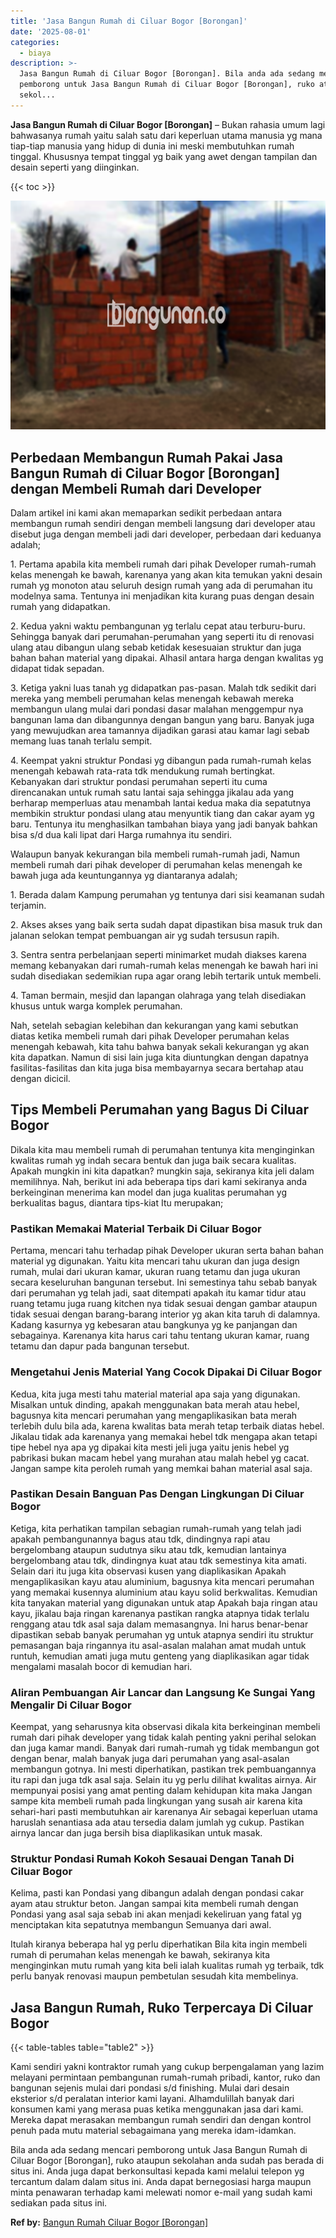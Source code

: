 ```yaml
---
title: 'Jasa Bangun Rumah di Ciluar Bogor [Borongan]'
date: '2025-08-01'
categories:
  - biaya
description: >-
  Jasa Bangun Rumah di Ciluar Bogor [Borongan]. Bila anda ada sedang mencari
  pemborong untuk Jasa Bangun Rumah di Ciluar Bogor [Borongan], ruko ataupun
  sekol...
---
```


**Jasa Bangun Rumah di Ciluar Bogor \[Borongan\]** – Bukan rahasia umum lagi bahwasanya rumah yaitu salah satu dari keperluan utama manusia yg mana tiap-tiap manusia yang hidup di dunia ini meski membutuhkan rumah tinggal. Khususnya tempat tinggal yg baik yang awet dengan tampilan dan desain seperti yang diinginkan.

{{< toc >}}

![Jasa Bangun Rumah di Ciluar Bogor [Borongan]](/images/borong-bangunan-21.png)

## Perbedaan Membangun Rumah Pakai Jasa Bangun Rumah di Ciluar Bogor \[Borongan\] dengan Membeli Rumah dari Developer

Dalam artikel ini kami akan memaparkan sedikit perbedaan antara membangun rumah sendiri dengan membeli langsung dari developer atau disebut juga dengan membeli jadi dari developer, perbedaan dari keduanya adalah;

1\. Pertama apabila kita membeli rumah dari pihak Developer rumah-rumah kelas menengah ke bawah, karenanya yang akan kita temukan yakni desain rumah yg monoton atau seluruh design rumah yang ada di perumahan itu modelnya sama. Tentunya ini menjadikan kita kurang puas dengan desain rumah yang didapatkan.

2\. Kedua yakni waktu pembangunan yg terlalu cepat atau terburu-buru. Sehingga banyak dari perumahan-perumahan yang seperti itu di renovasi ulang atau dibangun ulang sebab ketidak kesesuaian struktur dan juga bahan bahan material yang dipakai. Alhasil antara harga dengan kwalitas yg didapat tidak sepadan.

3\. Ketiga yakni luas tanah yg didapatkan pas-pasan. Malah tdk sedikit dari mereka yang membeli perumahan kelas menengah kebawah mereka membangun ulang mulai dari pondasi dasar malahan menggempur nya bangunan lama dan dibangunnya dengan bangun yang baru. Banyak juga yang mewujudkan area tamannya dijadikan garasi atau kamar lagi sebab memang luas tanah terlalu sempit.

4\. Keempat yakni struktur Pondasi yg dibangun pada rumah-rumah kelas menengah kebawah rata-rata tdk mendukung rumah bertingkat. Kebanyakan dari struktur pondasi perumahan seperti itu cuma direncanakan untuk rumah satu lantai saja sehingga jikalau ada yang berharap memperluas atau menambah lantai kedua maka dia sepatutnya membikin struktur pondasi ulang atau menyuntik tiang dan cakar ayam yg baru. Tentunya itu menghasilkan tambahan biaya yang jadi banyak bahkan bisa s/d dua kali lipat dari Harga rumahnya itu sendiri.

Walaupun banyak kekurangan bila membeli rumah-rumah jadi, Namun membeli rumah dari pihak developer di perumahan kelas menengah ke bawah juga ada keuntungannya yg diantaranya adalah;

1\. Berada dalam Kampung perumahan yg tentunya dari sisi keamanan sudah terjamin.

2\. Akses akses yang baik serta sudah dapat dipastikan bisa masuk truk dan jalanan selokan tempat pembuangan air yg sudah tersusun rapih.

3\. Sentra sentra perbelanjaan seperti minimarket mudah diakses karena memang kebanyakan dari rumah-rumah kelas menengah ke bawah hari ini sudah disediakan sedemikian rupa agar orang lebih tertarik untuk membeli.

4\. Taman bermain, mesjid dan lapangan olahraga yang telah disediakan khusus untuk warga komplek perumahan.

Nah, setelah sebagian kelebihan dan kekurangan yang kami sebutkan diatas ketika membeli rumah dari pihak Developer perumahan kelas menengah kebawah, kita tahu bahwa banyak sekali kekurangan yg akan kita dapatkan. Namun di sisi lain juga kita diuntungkan dengan dapatnya fasilitas-fasilitas dan kita juga bisa membayarnya secara bertahap atau dengan dicicil.

## Tips Membeli Perumahan yang Bagus Di Ciluar Bogor

Dikala kita mau membeli rumah di perumahan tentunya kita menginginkan kwalitas rumah yg indah secara bentuk dan juga baik secara kualitas. Apakah mungkin ini kita dapatkan? mungkin saja, sekiranya kita jeli dalam memilihnya. Nah, berikut ini ada beberapa tips dari kami sekiranya anda berkeinginan menerima kan model dan juga kualitas perumahan yg berkualitas bagus, diantara tips-kiat Itu merupakan;

### Pastikan Memakai Material Terbaik Di Ciluar Bogor

Pertama, mencari tahu terhadap pihak Developer ukuran serta bahan bahan material yg digunakan. Yaitu kita mencari tahu ukuran dan juga design rumah, mulai dari ukuran kamar, ukuran ruang tetamu dan juga ukuran secara keseluruhan bangunan tersebut. Ini semestinya tahu sebab banyak dari perumahan yg telah jadi, saat ditempati apakah itu kamar tidur atau ruang tetamu juga ruang kitchen nya tidak sesuai dengan gambar ataupun tidak sesuai dengan barang-barang interior yg akan kita taruh di dalamnya. Kadang kasurnya yg kebesaran atau bangkunya yg ke panjangan dan sebagainya. Karenanya kita harus cari tahu tentang ukuran kamar, ruang tetamu dan dapur pada bangunan tersebut.

### Mengetahui Jenis Material Yang Cocok Dipakai Di Ciluar Bogor

Kedua, kita juga mesti tahu material material apa saja yang digunakan. Misalkan untuk dinding, apakah menggunakan bata merah atau hebel, bagusnya kita mencari perumahan yang mengaplikasikan bata merah terlebih dulu bila ada, karena kwalitas bata merah tetap terbaik diatas hebel. Jikalau tidak ada karenanya yang memakai hebel tdk mengapa akan tetapi tipe hebel nya apa yg dipakai kita mesti jeli juga yaitu jenis hebel yg pabrikasi bukan macam hebel yang murahan atau malah hebel yg cacat. Jangan sampe kita peroleh rumah yang memkai bahan material asal saja.

### Pastikan Desain Banguan Pas Dengan Lingkungan Di Ciluar Bogor

Ketiga, kita perhatikan tampilan sebagian rumah-rumah yang telah jadi apakah pembangunannya bagus atau tdk, dindingnya rapi atau bergelombang ataupun sudutnya siku atau tdk, kemudian lantainya bergelombang atau tdk, dindingnya kuat atau tdk semestinya kita amati. Selain dari itu juga kita observasi kusen yang diaplikasikan Apakah mengaplikasikan kayu atau aluminium, bagusnya kita mencari perumahan yang memakai kusennya aluminium atau kayu solid berkwalitas. Kemudian kita tanyakan material yang digunakan untuk atap Apakah baja ringan atau kayu, jikalau baja ringan karenanya pastikan rangka atapnya tidak terlalu renggang atau tdk asal saja dalam memasangnya. Ini harus benar-benar dipastikan sebab banyak perumahan yg untuk atapnya sendiri itu struktur pemasangan baja ringannya itu asal-asalan malahan amat mudah untuk runtuh, kemudian amati juga mutu genteng yang diaplikasikan agar tidak mengalami masalah bocor di kemudian hari.

### Aliran Pembuangan Air Lancar dan Langsung Ke Sungai Yang Mengalir Di Ciluar Bogor

Keempat, yang seharusnya kita observasi dikala kita berkeinginan membeli rumah dari pihak developer yang tidak kalah penting yakni perihal selokan dan juga kamar mandi. Banyak dari rumah-rumah yg tidak membangun got dengan benar, malah banyak juga dari perumahan yang asal-asalan membangun gotnya. Ini mesti diperhatikan, pastikan trek pembuangannya itu rapi dan juga tdk asal saja. Selain itu yg perlu dilihat kwalitas airnya. Air mempunyai posisi yang amat penting dalam kehidupan kita maka Jangan sampe kita membeli rumah pada lingkungan yang susah air karena kita sehari-hari pasti membutuhkan air karenanya Air sebagai keperluan utama haruslah senantiasa ada atau tersedia dalam jumlah yg cukup. Pastikan airnya lancar dan juga bersih bisa diaplikasikan untuk masak.

### Struktur Pondasi Rumah Kokoh Sesauai Dengan Tanah Di Ciluar Bogor

Kelima, pasti kan Pondasi yang dibangun adalah dengan pondasi cakar ayam atau struktur beton. Jangan sampai kita membeli rumah dengan Pondasi yang asal saja sebab ini akan menjadi kekeliruan yang fatal yg menciptakan kita sepatutnya membangun Semuanya dari awal.

Itulah kiranya beberapa hal yg perlu diperhatikan Bila kita ingin membeli rumah di perumahan kelas menengah ke bawah, sekiranya kita menginginkan mutu rumah yang kita beli ialah kualitas rumah yg terbaik, tdk perlu banyak renovasi maupun pembetulan sesudah kita membelinya.

## Jasa Bangun Rumah, Ruko Terpercaya Di Ciluar Bogor

{{< table-tables table="table2" >}}

Kami sendiri yakni kontraktor rumah yang cukup berpengalaman yang lazim melayani permintaan pembangunan rumah-rumah pribadi, kantor, ruko dan bangunan sejenis mulai dari pondasi s/d finishing. Mulai dari desain eksterior s/d peralatan interior kami layani. Alhamdulillah banyak dari konsumen kami yang merasa puas ketika menggunakan jasa dari kami. Mereka dapat merasakan membangun rumah sendiri dan dengan kontrol penuh pada mutu material sebagaimana yang mereka idam-idamkan.

Bila anda ada sedang mencari pemborong untuk Jasa Bangun Rumah di Ciluar Bogor \[Borongan\], ruko ataupun sekolahan anda sudah pas berada di situs ini. Anda juga dapat berkonsultasi kepada kami melalui telepon yg tercantum dalam dalam situs ini. Anda dapat bernegosiasi harga maupun minta penawaran terhadap kami melewati nomor e-mail yang sudah kami sediakan pada situs ini.

**Ref by:** [Bangun Rumah Ciluar Bogor [Borongan]](https://id.wikipedia.org/wiki/Bangun)
